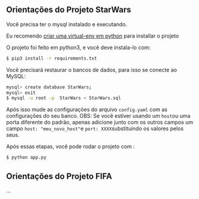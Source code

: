 ## Orientações do Projeto StarWars
Você precisa ter o mysql instalado e executando.

Eu recomendo [criar uma virtual-env em python](https://docs.python.org/pt-br/3/library/venv.html) para installar o projeto

O projeto foi feito em python3, e você deve instala-lo com:
```sh
$ pip3 install -r requirements.txt
```
Você precisará restaurar o bancos de dados, para isso se conecte ao MySQL:
```sh
mysql> create database StarWars;
mysql> exit
$ mysql -u root -p  StarWars < StarWars.sql
```

Após isso mude as configurações do arquivo `config.yaml` com as configurações do seu banco.
OBS: Se você estiver usando um `host`ou uma porta diferente do padrão, apenas adicione junto com os outros campos um campo `host: "meu_novo_host"`e `port: XXXX`substituindo os valores pelos seus.

Após essas etapas, você pode rodar o projeto com :
```sh
$ python app.py
```

## Orientações do Projeto FIFA
...